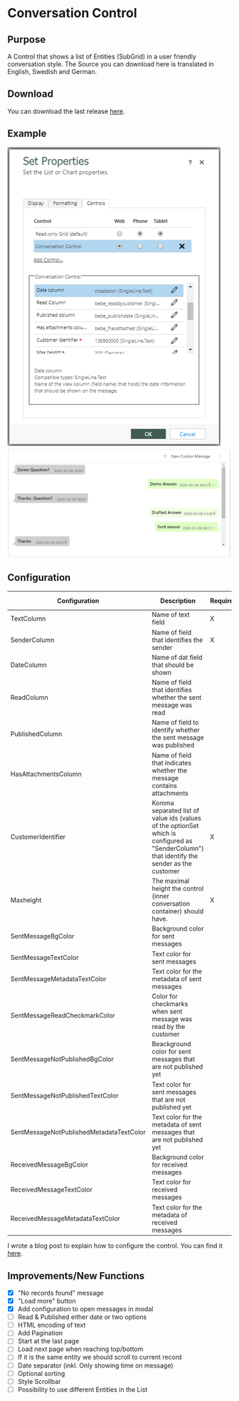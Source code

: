 # Conversation Control
## Purpose
A Control that shows a list of Entities (SubGrid) in a user friendly conversation style.
The Source you can download here is translated in English, Swedish and German.

## Download
You can download the last release [here](https://github.com/BenediktBergmann/PCF-Controls/releases).

## Example
![Configuration](/ConversationControl/Screenshots/Configuration.png)
![Display](/ConversationControl/Screenshots/Display.png)

## Configuration
Configuration | Description | Required | Default value
------------ | ------------- | ------------- | -------------
TextColumn | Name of text field | X |
SenderColumn | Name of field that identifies the sender | X |
DateColumn | Name of dat field that should be shown | |
ReadColumn | Name of field that identifies whether the sent message was read | |
PublishedColumn | Name of field to identify whether the sent message was published | |
HasAttachmentsColumn | Name of field that indicates whether the message contains attachments | |
CustomerIdentifier | Komma separated list of value ids (values of the optionSet which is configured as "SenderColumn") that identify the sender as the customer | X |
Maxheight | The maximal height the control (inner conversation container) should have. | X | 300
SentMessageBgColor | Background color for sent messages |  | #e1ffc7
SentMessageTextColor | Text color for sent messages |  | #000000
SentMessageMetadataTextColor | Text color for the metadata of sent messages |  | #888888
SentMessageReadCheckmarkColor | Color for checkmarks when sent message was read by the customer |  | #4fc3f7
SentMessageNotPublishedBgColor | Beackground color for sent messages that are not published yet |  | #f1ffe4
SentMessageNotPublishedTextColor | Text color for sent messages that are not published yet |  | #000000
SentMessageNotPublishedMetadataTextColor | Text color for the metadata of sent messages that are not published yet |  | #888888
ReceivedMessageBgColor | Background color for received messages |  | #eeeeee
ReceivedMessageTextColor | Text color for received messages |  | #000000
ReceivedMessageMetadataTextColor | Text color for the metadata of received messages |  | #888888

I wrote a blog post to explain how to configure the control. You can find it [here](https://benediktbergmann.eu/2020/05/23/pcf-use-conversationcontrol/).

## Improvements/New Functions
- [X] "No records found" message
- [X] "Load more" button
- [X] Add configuration to open messages in modal
- [ ] Read & Published either date or two options
- [ ] HTML encoding of text
- [ ] Add Pagination
- [ ] Start at the last page
- [ ] Load next page when reaching top/bottom
- [ ] If it is the same entity we should scroll to current record
- [ ] Date separator (inkl. Only showing time on message)
- [ ] Optional sorting
- [ ] Style Scrollbar
- [ ] Possibility to use different Entities in the List
